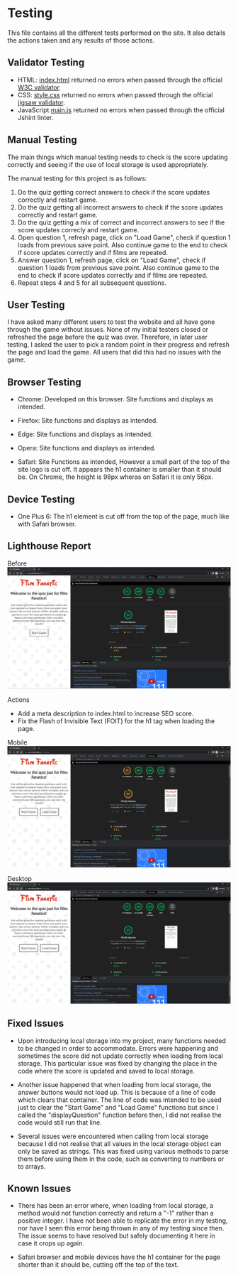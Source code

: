 # Testing

This file contains all the different tests performed on the site. It also details the actions taken and any results of those actions.

## Validator Testing

- HTML: [index.html](./index.html) returned no errors when passed through the official [W3C validator](https://validator.w3.org/nu/?doc=https%3A%2F%2Fpvieira04.github.io%2Ffilmfanatic%2F).
- CSS: [style.css](./assets/css/style.css) returned no errors when passed through the official [jigsaw validator](https://jigsaw.w3.org/css-validator/validator?uri=https%3A%2F%2Fpvieira04.github.io%2Ffilmfanatic).
- JavaScript [main.js](./assets/main.js) returned no errors when passed through the official Jshint linter.

## Manual Testing

The main things which manual testing needs to check is the score updating correctly and seeing if the use of local storage is used appropriately.

The manual testing for this project is as follows:

1. Do the quiz getting correct answers to check if the score updates correctly and restart game.
2. Do the quiz getting all incorrect answers to check if the score updates correctly and restart game.
3. Do the quiz getting a mix of correct and incorrect answers to see if the score updates correcly and restart game.
4. Open question 1, refresh page, click on "Load Game", check if question 1 loads from previous save point. Also continue game to the end to check if score updates correctly and if films are repeated.
5. Answer question 1, refresh page, click on "Load Game", check if question 1 loads from previous save point. Also continue game to the end to check if score updates correctly and if films are repeated.
6. Repeat steps 4 and 5 for all subsequent questions.

## User Testing

I have asked many different users to test the website and all have gone through the game without issues. None of my initial testers closed or refreshed the page before the quiz was over. Therefore, in later user testing, I asked the user to pick a random point in their progress and refresh the page and load the game. All users that did this had no issues with the game.

## Browser Testing

- Chrome: Developed on this browser. Site functions and displays as intended.

- Firefox: Site functions and displays as intended.

- Edge: Site functions and displays as intended.

- Opera: Site functions and displays as intended.

- Safari: Site Functions as intended, However a small part of the top of the site logo is cut off. It appears the h1 container is smaller than it should be. On Chrome, the height is 98px wheras on Safari it is only 56px.

## Device Testing

- One Plus 6: The h1 element is cut off from the top of the page, much like with Safari browser.

## Lighthouse Report

Before
![Lighthouse Report Before](./assets/media/lighthouse/film-fanatic-lighthouse-before.png)

Actions
- Add a meta description to index.html to increase SEO score.
- Fix the Flash of Invisible Text (FOIT) for the h1 tag when loading the page.

Mobile
![Lighthouse Report After for Mobile](./assets/media/lighthouse/film-fanatic-lighthouse-mobile.png)

Desktop
![Lighthouse Report After for Desktop](./assets/media/lighthouse/film-fanatic-lighthouse-desktop.png)

## Fixed Issues

- Upon introducing local storage into my project, many functions needed to be changed in order to accommodate. Errors were happening and sometimes the score did not update correctly when loading from local storage. This particular issue was fixed by changing the place in the code where the score is updated and saved to local storage.

- Another issue happened that when loading from local storage, the answer buttons would not load up. This is because of a line of code which clears that container. The line of code was intended to be used just to clear the "Start Game" and "Load Game" functions but since I called the "displayQuestion" function before then, I did not realise the code would still run that line.

- Several issues were encountered when calling from local storage because I did not realise that all values in the local storage object can only be saved as strings. This was fixed using various methods to parse them before using them in the code, such as converting to numbers or to arrays.

## Known Issues

- There has been an error where, when loading from local storage, a method would not function correctly and return a "-1" rather than a positive integer. I have not been able to replicate the error in my testing, nor have I seen this error being thrown in any of my testing since then. The issue seems to have resolved but safely documenting it here in case it crops up again.

- Safari browser and mobile devices have the h1 container for the page shorter than it should be, cutting off the top of the text.